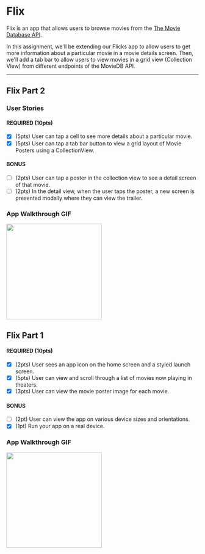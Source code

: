 

# Flix

Flix is an app that allows users to browse movies from the [The Movie Database API](http://docs.themoviedb.apiary.io/#).

In this assignment, we'll be extending our Flicks app to allow users to get more information about a particular movie in a movie details screen. Then, we'll add a tab bar to allow users to view movies in a grid view (Collection View) from different endpoints of the MovieDB API.

---

## Flix Part 2

### User Stories

#### REQUIRED (10pts)
- [x] (5pts) User can tap a cell to see more details about a particular movie.
- [x] (5pts) User can tap a tab bar button to view a grid layout of Movie Posters using a CollectionView.

#### BONUS
- [ ] (2pts) User can tap a poster in the collection view to see a detail screen of that movie.
- [ ] (2pts) In the detail view, when the user taps the poster, a new screen is presented modally where they can view the trailer.

### App Walkthrough GIF


<img src="http://g.recordit.co/UzDloCEjvj.gif" width=250><br>




## Flix Part 1

#### REQUIRED (10pts)
- [x] (2pts) User sees an app icon on the home screen and a styled launch screen.
- [x] (5pts) User can view and scroll through a list of movies now playing in theaters.
- [x] (3pts) User can view the movie poster image for each movie.

#### BONUS
- [ ] (2pt) User can view the app on various device sizes and orientations.
- [x] (1pt) Run your app on a real device.

### App Walkthrough GIF

<img src="http://g.recordit.co/9AsPVsgJ7B.gif" width=250><br>


